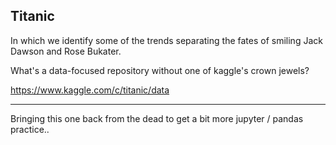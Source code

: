 ## Titanic

In which we identify some of the trends separating the fates of smiling Jack Dawson and Rose Bukater. 

What's a data-focused repository without one of kaggle's crown jewels? 

https://www.kaggle.com/c/titanic/data

---

Bringing this one back from the dead to get a bit more jupyter / pandas practice.. 
